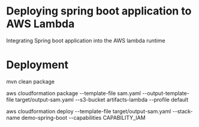Deploying spring boot application to AWS Lambda
==
Integrating Spring boot application into the AWS lambda runtime

Deployment
===
mvn clean package

aws cloudformation package --template-file sam.yaml --output-template-file target/output-sam.yaml --s3-bucket artifacts-lambda --profile default

aws cloudformation deploy --template-file target/output-sam.yaml --stack-name demo-spring-boot --capabilities CAPABILITY_IAM



